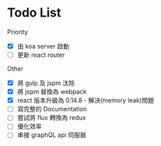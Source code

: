 Todo List
=========

Priority
* [x] 由 koa server 啟動
* [ ] 更新 react router

Other
* [x] 將 gulp 及 jspm 汰除
* [x] 將 jspm 替換為 webpack
* [x] react 版本升級為 0.14.8 - 解決(memory leak)問題
* [ ] 寫完整的 Documentation
* [ ] 嘗試將 flux 轉換為 redux
* [ ] 優化效率
* [ ] 串接 graphQL api 伺服器
